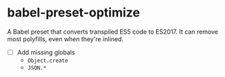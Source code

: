 # babel-preset-optimize

A Babel preset that converts transpiled ES5 code to ES2017.
It can remove most polyfills, even when they're inlined.

- [ ] Add missing globals
  - `Object.create`
  - `JSON.*`
